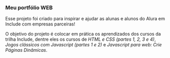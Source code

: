 ### Meu portfólio WEB

<p>Esse projeto foi criado para inspirar e ajudar as alunas e alunos do Alura em Include com empresas parceiras!</p>

<p>O objetivo do projeto é colocar em prática os aprendizados dos cursos da trilha Include, dentre eles os cursos de <em>HTML e CSS (partes 1, 2, 3 e 4)</em>, <em>Jogos clássicos com Javascript (partes 1 e 2)</em> e <em>Javascript para web: Crie Páginas Dinâmicas</em>.</p>
